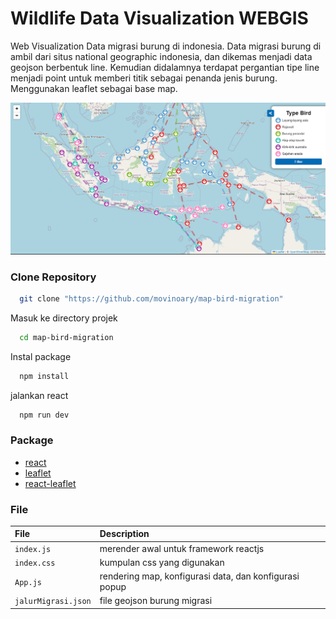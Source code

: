 # Wildlife Data Visualization WEBGIS

Web Visualization Data migrasi burung di indonesia. Data migrasi burung di ambil dari situs national geographic indonesia, dan dikemas menjadi data geojson berbentuk line. Kemudian didalamnya terdapat pergantian tipe line menjadi point untuk memberi titik sebagai penanda jenis burung. Menggunakan leaflet sebagai base map.

![Desain](https://github.com/movinoary/map-bird-migration/blob/master/src/assets/desain.png?raw=true)

### Clone Repository

```bash
  git clone "https://github.com/movinoary/map-bird-migration"
```

Masuk ke directory projek

```bash
  cd map-bird-migration
```

Instal package

```bash
  npm install
```

jalankan react

```bash
  npm run dev
```

### Package

- [react](https://react.dev/)
- [leaflet](https://leafletjs.com/)
- [react-leaflet](https://react-leaflet.js.org/)

### File

| File                | Description                                            |
| :------------------ | :----------------------------------------------------- |
| `index.js`          | merender awal untuk framework reactjs                  |
| `index.css`         | kumpulan css yang digunakan                            |
| `App.js`            | rendering map, konfigurasi data, dan konfigurasi popup |
| `jalurMigrasi.json` | file geojson burung migrasi                            |
